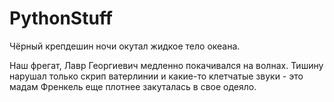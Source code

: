 # PythonStuff
Чёрный крепдешин ночи окутал жидкое тело океана.  

Наш фрегат, Лавр Георгиевич медленно покачивался на волнах. Тишину нарушал только скрип ватерлинии и какие-то клетчатые звуки - это мадам Френкель еще плотнее закуталась в свое одеяло. 
